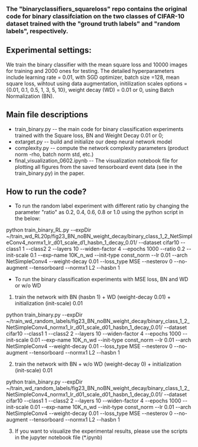 ### The "binaryclassifiers_squareloss" repo contains the original code for binary classifciation on the two classes of CIFAR-10 dataset trained with the "ground truth labels" and "random labels", respectively.

## Experimental settings: 

We train the binary classifier with the mean square loss and 10000 images for training and 2000 ones for testing. The detailed hyperparameters include learning rate = 0.01, with SGD optimizer, batch size =128, mean square loss, wihtout using data augmentation, initilization scales options = {0.01, 0.1, 0.5, 1, 3, 5, 10}, weight decay (WD)  = 0.01 or 0, using Batch Normalization (BN).

## Main file descriptions

- train_binary.py -- the main code for binary classification experiments trained with the Square loss, BN and Weight Decay 0.01 or 0;
- extarget.py -- build and initialize our deep neural network model
- complexity.py -- compute the network complexity parameters (product norm -rho, batch norm std, etc.)
- final\_visualization\_0602.ipynb -- The visualization notebook file for plotting all figures from the saved tensorboard event data (see in the train_binary.py) in the paper.

## How to run the code?

 * To run the random label experiment with different ratio by changing the parameter "ratio" as 0.2, 0.4, 0.6, 0.8 or 1.0 using the python script in the below:

python train_binary_RL.py --expDir ~/train_wd_RL20p/fig23_BN_noBN_weight_decay/binary_class_1_2_NetSimpleConv4_normx1_lr_d01_scale_d1_hasbn_1_decay_0.01/       --dataset cifar10 --class1 1 --class2 2 --layers 10 --widen-factor 4 --epochs 1000 --ratio 0.2 --init-scale 0.1 --exp-name 10K_n_wd --init-type const_norm --lr 0.01 --arch NetSimpleConv4 --weight-decay 0.01 --loss_type MSE --nesterov 0 --no-augment --tensorboard --normx1 L2  --hasbn 1

* To run the binary classification experiments with MSE loss, BN and WD or w/o WD

 1) train the network with BN (hasbn 1) + WD (weight-decay 0.01) + initialization (init-scale) 0.01

python train_binary.py --expDir ~/train_wd_random_labels/fig23_BN_noBN_weight_decay/binary_class_1_2_NetSimpleConv4_normx1_lr_d01_scale_d01_hasbn_1_decay_0.01/       --dataset cifar10 --class1 1 --class2 2 --layers 10 --widen-factor 4 --epochs 1000 --init-scale 0.01 --exp-name 10K_n_wd --init-type const_norm --lr 0.01 --arch NetSimpleConv4 --weight-decay 0.01 --loss_type MSE --nesterov 0 --no-augment --tensorboard --normx1 L2  --hasbn 1


 2) train the network with BN + w/o WD (weight-decay 0) + initialization (init-scale) 0.01

python train_binary.py --expDir ~/train_wd_random_labels/fig23_BN_noBN_weight_decay/binary_class_1_2_NetSimpleConv4_normx1_lr_d01_scale_d01_hasbn_1_decay_0.01/       --dataset cifar10 --class1 1 --class2 2 --layers 10 --widen-factor 4 --epochs 1000 --init-scale 0.01 --exp-name 10K_n_wd --init-type const_norm --lr 0.01 --arch NetSimpleConv4 --weight-decay 0.01 --loss_type MSE --nesterov 0 --no-augment --tensorboard --normx1 L2  --hasbn 1

 3) If you want to visualize the experimental results, please use the scripts in the jupyter notebook file (*.ipynb)
